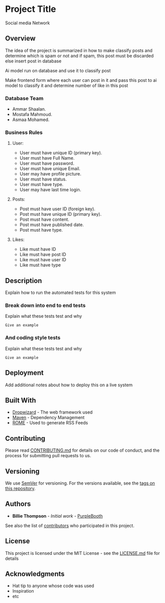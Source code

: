 # Project Title

Social media Network

## Overview

The idea of the project is summarized in how to make classify  posts and determine which is spam or not and if spam, this post must be discarded else insert post in database 

Ai model run on database and use it to classify post 

Make frontend form where each user can post in it and pass this post to ai model to classify it and determine number of like in this post

### Database Team

- Ammar Shaalan.
- Mostafa Mahmoud.
- Asmaa Mohamed.



### Business Rules

1. User:
	 -	User must have unique ID (primary key).
	 -	User must have Full Name.
	 -	User must have password.
	 -	User must have unique Email.
	 -	User may have profile picture.
	 -	User must have status.
	 -	User must have type.
	 -	User may have last time login.
	 
	 
2. Posts:
	  -	Post must have user ID (foreign key).
	  -	Post must have unique ID (primary key).
	  -	Post must have content. 
	  -	Post must have published date.
	  -	Post must have type.

3. Likes:
	 - Like must have ID
	 - Like must have post ID
	 - Like must have user ID
	 - Like must have type




## Description

Explain how to run the automated tests for this system

### Break down into end to end tests

Explain what these tests test and why

```
Give an example
```

### And coding style tests

Explain what these tests test and why

```
Give an example
```

## Deployment

Add additional notes about how to deploy this on a live system

## Built With

* [Dropwizard](http://www.dropwizard.io/1.0.2/docs/) - The web framework used
* [Maven](https://maven.apache.org/) - Dependency Management
* [ROME](https://rometools.github.io/rome/) - Used to generate RSS Feeds

## Contributing

Please read [CONTRIBUTING.md](https://gist.github.com/PurpleBooth/b24679402957c63ec426) for details on our code of conduct, and the process for submitting pull requests to us.

## Versioning

We use [SemVer](http://semver.org/) for versioning. For the versions available, see the [tags on this repository](https://github.com/your/project/tags). 

## Authors

* **Billie Thompson** - *Initial work* - [PurpleBooth](https://github.com/PurpleBooth)

See also the list of [contributors](https://github.com/your/project/contributors) who participated in this project.

## License

This project is licensed under the MIT License - see the [LICENSE.md](LICENSE.md) file for details

## Acknowledgments

* Hat tip to anyone whose code was used
* Inspiration
* etc

